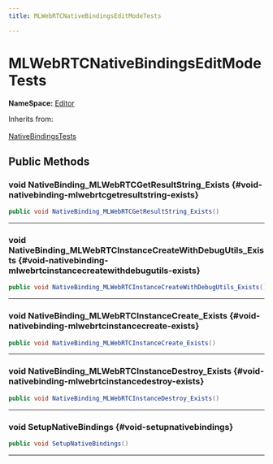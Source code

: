 ```yaml
---
title: MLWebRTCNativeBindingsEditModeTests

---
```


# MLWebRTCNativeBindingsEditModeTests



**NameSpace:** 
[Editor](/unity-api/api/Tests.Editor/Tests.Editor.md) 





Inherits from: <br></br>[NativeBindingsTests](/unity-api/api/Classes/NativeBindingsTests.md)




## Public Methods

### void NativeBinding_MLWebRTCGetResultString_Exists {#void-nativebinding-mlwebrtcgetresultstring-exists}

```csharp
public void NativeBinding_MLWebRTCGetResultString_Exists()
```






-----------

### void NativeBinding_MLWebRTCInstanceCreateWithDebugUtils_Exists {#void-nativebinding-mlwebrtcinstancecreatewithdebugutils-exists}

```csharp
public void NativeBinding_MLWebRTCInstanceCreateWithDebugUtils_Exists()
```






-----------

### void NativeBinding_MLWebRTCInstanceCreate_Exists {#void-nativebinding-mlwebrtcinstancecreate-exists}

```csharp
public void NativeBinding_MLWebRTCInstanceCreate_Exists()
```






-----------

### void NativeBinding_MLWebRTCInstanceDestroy_Exists {#void-nativebinding-mlwebrtcinstancedestroy-exists}

```csharp
public void NativeBinding_MLWebRTCInstanceDestroy_Exists()
```






-----------

### void SetupNativeBindings {#void-setupnativebindings}

```csharp
public void SetupNativeBindings()
```






-----------

